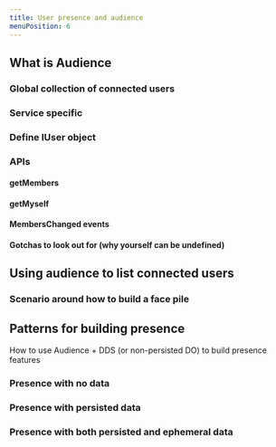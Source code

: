 ```yaml
---
title: User presence and audience
menuPosition: 6
---
```


## What is Audience

### Global collection of connected users

### Service specific

### Define IUser object

### APIs

#### getMembers

#### getMyself

#### MembersChanged events

#### Gotchas to look out for (why yourself can be undefined)

## Using audience to list connected users

### Scenario around how to build a face pile

## Patterns for building presence

How to use Audience + DDS (or non-persisted DO) to build presence features

### Presence with no data

### Presence with persisted data

### Presence with both persisted and ephemeral data
